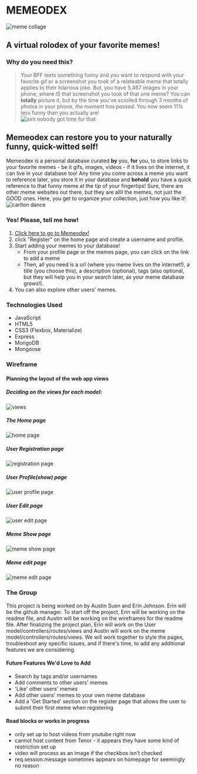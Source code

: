 # MEMEODEX
![meme collage](public/images/memecollage.png)

## A virtual rolodex of your favorite memes!
### Why do you need this?
> Your BFF texts something funny and you want to respond with your favorite gif or a screenshot you took of a relateable meme that totally applies to their hilarious joke.  But, you have 5,467 images in your phone, where *IS* that screenshot you took of that one meme? You can **totally** picture it, but by the time you've scrolled through 3 months of photos in your phone, *the moment has passed*. You now seem 11% less funny than you actually are!   
> ![aint nobody got time for that](https://i.kym-cdn.com/photos/images/newsfeed/000/284/529/e65.gif)

## Memeodex can restore you to your naturally funny, quick-witted self!
Memeodex is a personal database curated **by** you, **for** you, to store links to your favorite memes - be it gifs, images, videos - if it lives on the internet, it can live in your database too!  Any time you come across a meme you want to reference later, you store it in your database and **behold** you have a quick reference to that funny meme at the tip of your fingertips!  Sure, there are other meme websites out there, but they are allll the memes, not just the GOOD ones.  Here, you get to organize your collection, just how you like it!
![carlton dance](https://media1.tenor.com/images/d4e0c039ed0d2b31af296f73abed7174/tenor.gif?itemid=5084105)

### Yes! Please, tell me how!
1. [Click here to go to Memeodex!](https://memeodex.herokuapp.com/)
2. click "Register" on the home page and create a username and profile.
3. Start adding your memes to your database!
    - From your profile page or the memes page, you can click on the link to add a meme
    - Then, all you need is a url (where you meme lives on the internet!), a title (you choose this), a description (optional), tags (also optional, but they will help you in your search later, as your meme database grows!).
4. You can also explore other users' memes.

### Technologies Used
- JavaScript
- HTML5
- CSS3 (Flexbox, Materialize)
- Express
- MongoDB
- Mongoose 

### Wireframe
#### Planning the layout of the web app views
##### Deciding on the views for each model:
![views](public/images/views.jpg)
##### The Home page
![home page](public/images/views_index_home.jpg)
##### User Registration page
![registration page](public/images/views_user_register.jpg)
##### User Profile(show) page
![user profile page](public/images/views_user_show(profile).jpg)
##### User Edit page
![user edit page](public/images/views_user_edit(profile).jpg)
##### Meme Show page
![meme show page](public/images/views_memes_show.jpg)
##### Meme edit page
![meme edit page](public/images/views_meme_edit.jpg)

### The Group
This project is being worked on by Austin Suen and Erin Johnson.  Erin will be the github manager. To start off the project, Erin will be working on the readme file, and Austin will be working on the wireframes for the readme file. After finalizing the project plan, Erin will work on the User model/controllers/routes/views and Austin will work on the meme model/controllers/routes/views.  We will work together to style the pages, troubleshoot any specific issues, and if there's time, to add any additional features we are considering.

#### Future Features We'd Love to Add
- Search by tags and/or usernames
- Add comments to other users' memes
- 'Like' other users' memes
- Add other users' memes to your own meme database
- Add a 'Get Started' section on the register page that allows the user to submit their first meme when registering

#### Road blocks or works in progress
- only set up to host videos from youtube right now
- cannot host content from Tenor - it appears they have some kind of restriction set up
- video will process as an image if the checkbox isn't checked
- req.session.message sometimes appears on homepage for seemingly no reason

